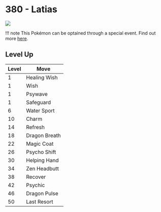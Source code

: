 # 380 - Latias
![][380]

!!! note
    This Pokémon can be optained through a special event. Find out more [here](../../special_events/#latias).

## Level Up

Level | Move
---   | ---
  1   | Healing Wish
  1   | Wish
  1   | Psywave
  1   | Safeguard
  6   | Water Sport
 10   | Charm
 14   | Refresh
 18   | Dragon Breath
 22   | Magic Coat
 26   | Psycho Shift
 30   | Helping Hand
 34   | Zen Headbutt
 38   | Recover
 42   | Psychic
 46   | Dragon Pulse
 50   | Last Resort



[380]: ../img/pokemon/380.png

